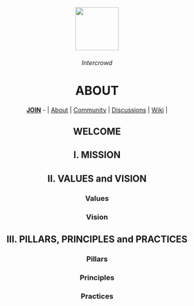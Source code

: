 <div align="center">
  <img height="100" src="https://images.unsplash.com/photo-1534351372027-a01e948b350d?ixlib=rb-4.0.3&ixid=MnwxMjA3fDB8MHxwaG90by1wYWdlfHx8fGVufDB8fHx8&auto=format&fit=crop&w=1740&q=80"/>
  <h6>Intercrowd</h6>
  <h1>ABOUT</h1>
  <p></p>
  <a href="https://github.com/intercrowd/.github/blob/main/JOIN.md"><b>JOIN</b></a> - | <a href="https://github.com/orgs/intercrowd/.github">About</a> | <a href="https://github.com/intercrowd/community">Community</a> | <a href="https://github.com/orgs/intercrowd/discussions">Discussions</a> | <a href="https://github.com/intercrowd/community/wiki">Wiki</a>  | 
  
<h2>WELCOME</h2>

<h2>I. MISSION</h2>

<h2>II. VALUES and VISION</h2>

  <h3>Values</h3>
  <h3>Vision</h3>

<h2>III. PILLARS, PRINCIPLES and PRACTICES</h2>
  <h3>Pillars</h3>
  <h3>Principles</h3>  
  <h3>Practices</h3>
  
</div>
